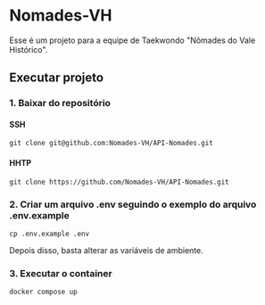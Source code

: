 # Nomades-VH
Esse é um projeto para a equipe de Taekwondo "Nômades do Vale Histórico".

## Executar projeto

### 1. Baixar do repositório
#### SSH
```
git clone git@github.com:Nomades-VH/API-Nomades.git
```
#### HHTP

```
git clone https://github.com/Nomades-VH/API-Nomades.git
```

### 2. Criar um arquivo .env seguindo o exemplo do arquivo .env.example
```
cp .env.example .env
```
Depois disso, basta alterar as variáveis de ambiente.

### 3. Executar o container
```
docker compose up
```
